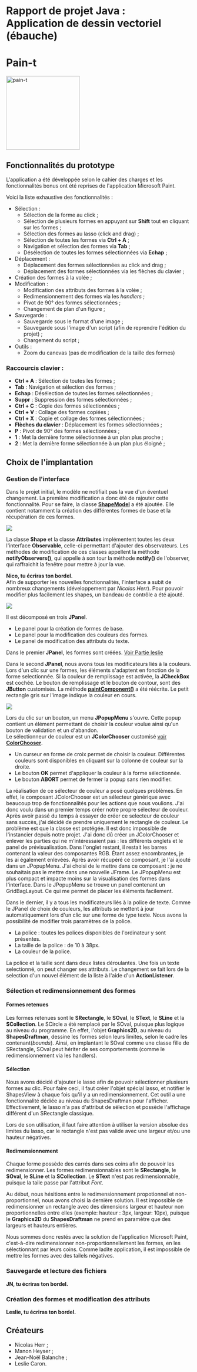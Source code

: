 # Rapport de projet Java : <br/>Application de dessin vectoriel (ébauche)

# Pain-t
<!-- ![pain-t](./resources/pain-t.jpg | width=100) -->
<img width="200" alt="pain-t" src="resources/pain-t.jpg">


## Fonctionnalités du prototype
L'application a été développée selon le cahier des charges et les fonctionnalités bonus ont été reprises de l'application Microsoft Paint.

Voici la liste exhaustive des fonctionnalités :
* Sélection :
   * Sélection de la forme au click ;
   * Sélection de plusieurs formes en appuyant sur **Shift** tout en cliquant sur les formes ;
   * Sélection des formes au lasso (click and drag) ;
   * Sélection de toutes les formes via **Ctrl + A** ;
   * Navigation et sélection des formes via **Tab** ;
   * Désélection de toutes les formes sélectionnées via **Echap** ;
* Déplacement :
   *  Déplacement des formes sélectionnées au click and drag ;
   *  Déplacement des formes sélectionnées via les flèches du clavier ;
* Création des formes à la volée ;
* Modification :
   * Modification des attributs des formes à la volée ;
   * Redimensionnement des formes via les *handlers* ;
   * Pivot de 90° des formes sélectionnées ;
   * Changement de plan d'un figure ;
* Sauvegarde :
   * Sauvegarde sous le format d'une image ;
   * Sauvegarde sous l'image d'un script (afin de reprendre l'édition du projet) ;
   * Chargement du script ;
* Outils :
   * Zoom du canevas (pas de modification de la taille des formes)


### Raccourcis clavier :
   * **Ctrl + A** : Sélection de toutes les formes ;
   * **Tab** : Navigation et sélection des formes ;
   * **Echap** : Désélection de toutes les formes sélectionnées ;
   * **Suppr** : Suppression des formes sélectionnées ;
   * **Ctrl + C** : Copie des formes sélectionnées ;
   * **Ctrl + V** : Collage des formes copiées ;
   * **Ctrl + X** : Copie et collage des formes sélectionnées ;
   * **Flèches du clavier** : Déplacement les formes sélectionnées ;
   * **P** : Pivot de 90° des formes sélectionnées ;
   * **1** : Met la dernière forme sélectionnée à un plan plus proche ;
   * **2** : Met la dernière forme sélectionnée à un plan plus éloigné ;


## Choix de l'implantation

### Gestion de l'interface

Dans le projet initial, le modèle ne notifiait pas la vue d'un éventuel changement. La première modification a donc été de rajouter cette fonctionnalité. Pour se faire, la classe [**ShapeModel**](./src/graphics/shapes/ShapeModel.java) a été ajoutée. Elle contient notamment la création des différentes formes de base et la récupération de ces formes.

![](./resources/Observer.png)

La classe **Shape** et la classe **Attributes** implémentent toutes les deux l'interface **Observable**, celle-ci permettant d'ajouter des observateurs.
Les méthodes de modification de ces classes appellent la méthode **notifyObservers()**, qui appelle à son tour la méthode **notify()** de l'observer, qui raffraichit la fenêtre pour mettre à jour la vue.

**Nico, tu écriras ton bordel.<br/>**
Afin de supporter les nouvelles fonctionnalités, l'interface a subit de nombreux changements (développement par *Nicolas Herr*).
Pour pouvoir modifier plus facilement les shapes, un bandeau de contrôle a été ajouté.

![](./resources/bandeau.png)

Il est décomposé en trois **JPanel**.
* Le panel pour la création de formes de base.
* Le panel pour la modification des couleurs des formes.
* Le panel de modification des attributs du texte.

Dans le premier **JPanel**, les formes sont créées. [Voir Partie leslie](#leslie)

Dans le second **JPanel**, nous avons tous les modificateurs liés à la couleurs. Lors d'un clic sur une formes, les éléments s'adaptent en fonction de la forme selectionnée. Si la couleur de remplissage est activée, la **JCheckBox** est cochée.
Le bouton de remplissage et le bouton de contour, sont des **JButton** customisés.
La méthode [**paintComponent()**](./src/shapes/ui/component/ButtonColor.java#L58) a été réécrite. Le petit rectangle gris sur l'image indique la couleur en cours.

![](./resources/popup.png)

Lors du clic sur un bouton, un menu **JPopupMenu** s'ouvre. Cette popup contient un élément permettant de choisir la couleur voulue ainsi qu'un bouton de validation et un d'abandon.  
Le sélectionneur de couleur est un **JColorChooser** customisé [voir **ColorChooser**](./src/graphics/shapes/ui/component/ColorChooser.java).

* Un curseur en forme de croix permet de choisir la couleur. Différentes couleurs sont disponibles en cliquant sur la colonne de couleur sur la droite.  
* Le bouton **OK** permet d'appliquer la couleur à la forme sélectionnée.
* Le bouton **ABORT** permet de fermer la popup sans rien modifier.


La réalisation de ce sélecteur de couleur a posé quelques problèmes. En effet, le composant JColorChooser est un sélecteur générique avec beaucoup trop de fonctionnalités pour les actions que nous voulions. J'ai donc voulu dans un premier temps créer notre propre sélecteur de couleur. Après avoir passé du temps à essayer de créer ce selecteur de couleur sans succès, j'ai décidé de prendre uniquement le rectangle de couleur. Le problème est que la classe est protégée. Il est donc impossible de l'instancier depuis notre projet. J'ai donc dû créer un JColorChooser et enlever les parties qui ne m'intéressaient pas : les différents onglets et le panel de prévisualisation.
Dans l'onglet restant, il restait les barres contenant la valeur des composantes RGB. Étant assez encombrantes, je les ai également enlevées. Après avoir récupéré ce composant, je l'ai ajouté dans un JPopupMenu. J'ai choisi de le mettre dans ce composant : je ne souhaitais pas le mettre dans une nouvelle JFrame. Le JPopupMenu est plus compact et impacte moins sur la visualisation des formes dans l'interface. Dans le JPopupMenu se trouve un panel contenant un GridBagLayout. Ce qui me permet de placer les éléments facilement.

Dans le dernier, il y a tous les modificateurs liés à la police de texte. Comme le JPanel de choix de couleurs, les attributs se mettent à jour automatiquement lors d'un clic sur une forme de type texte. Nous avons la possibilité de modifier trois paramètres de la police.

* La police : toutes les polices disponibles de l'ordinateur y sont présentes.
* La taille de la police : de 10 à 38px.
* La couleur de la police.

La police et la taille sont dans deux listes déroulantes. Une fois un texte selectionné, on peut changer ses attributs. Le changement se fait lors de la selection d'un nouvel élément de la liste à l'aide d'un **ActionListener**.

### Sélection et redimensionnement des formes

#### Formes retenues
Les formes retenues sont le **SRectangle**, le **SOval**, le **SText**, le **SLine** et la **SCollection**. Le SCircle a été remplacé par le SOval, puisque plus logique au niveau du programme. En effet, l'objet **Graphics2D**, au niveau du **ShapesDraftman**, dessine les formes selon leurs limites, selon le cadre les contenant(*bounds*). Ainsi, en implantant le SOval comme une classe fille de SRectangle, SOval peut hériter de ses comportements (comme le redimensionnement via les handlers).

#### Sélection

Nous avons décidé d'ajouter le lasso afin de pouvoir sélectionner plusieurs formes au clic. Pour faire ceci, il faut créer l'objet spécial lasso, et notifier le ShapesView à chaque fois qu'il y a un redimensionnement. Cet outil a une fonctionnalité dédiée au niveau du ShapesDraftman pour l'afficher. Effectivement, le lasso n'a pas d'attribut de sélection et possède l'affichage différent d'un SRectangle classique.

Lors de son utilisation, il faut faire attention à utiliser la version absolue des limites du lasso, car le rectangle n'est pas valide avec une largeur et/ou une hauteur négatives.

#### Redimensionnement

Chaque forme possède des carrés dans ses coins afin de pouvoir les redimensionner. Les formes redimensionnables sont le **SRectangle**, le **SOval**, le **SLine** et la **SCollection**. Le **SText** n'est pas redimensionnable, puisque la taile passe par l'attribut *Font*.

Au début, nous hésitions entre le redimensionnement propotionnel et non-proportionnel, nous avons choisi la dernière solution. Il est impossible de redimensionner un rectangle avec des dimensions largeur et hauteur non proportionnelles entre elles (exemple: hauteur : 3px, largeur: 10px), puisque le **Graphics2D** du **ShapesDraftman** ne prend en paramètre que des largeurs et hauteurs entières.

Nous sommes donc restés avec la solution de l'application Microsoft Paint, c'est-à-dire redimensionner non-proportionnellement les formes, en les sélectionnant par leurs coins. Comme ladite application, il est impossible de mettre les formes avec des tailels négatives.

### Sauvegarde et lecture des fichiers
**JN, tu écriras ton bordel.<br/>**

### <a name="leslie"></a>

### Création des formes et modification des attributs
**Leslie, tu écriras ton bordel.<br/>**

## Créateurs
* Nicolas Herr ;
* Manon Heyser ;
* Jean-Noël Balanche ;
* Leslie Caron.
